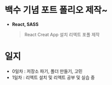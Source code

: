 # 백수 기념 포트 폴리오 제작~
- **React, SASS**
    > React Creat App 설치
    > 리엑트 포폴 제작 

# 일지
- 0일차 : 저장소 파기, 폴더 만들기, 고민
- 1일차 : 리엑트 설치 및 리엑트 공부 및 실습 중